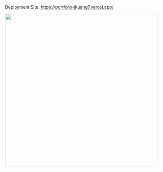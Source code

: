 Deployment Site: https://portfolio-jkuang7.vercel.app/


<img src="https://user-images.githubusercontent.com/52064138/232633301-b2143a9a-6bd0-42bc-b4b9-71e3a16abea8.png" width="500" />
